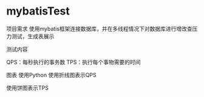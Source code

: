 # mybatisTest
项目需求
使用mybatis框架连接数据库，并在多线程情况下对数据库进行增改查压力测试，生成表展示

测试内容

QPS：每秒执行的事务数
TPS：执行每个事物需要的时间

图表
使用Python
使用折线图表示QPS

使用饼图表示TPS
